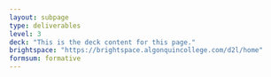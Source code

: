 ```yaml
---
layout: subpage
type: deliverables
level: 3
deck: "This is the deck content for this page."
brightspace: "https://brightspace.algonquincollege.com/d2l/home"
formsum: formative
---
```

